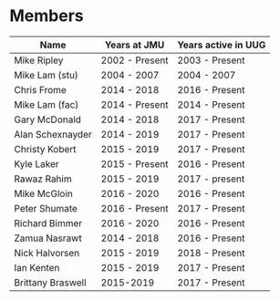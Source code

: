 # Members


| Name          | Years at JMU  | Years active in UUG  |
| ------------- | ------------- | -------------------- |
| Mike Ripley   | 2002 - Present| 2003 - Present       |
| Mike Lam (stu)| 2004 - 2007   | 2004 - 2007          |
| Chris Frome   | 2014 - 2018   | 2016 - Present       |
| Mike Lam (fac)| 2014 - Present| 2014 - Present       |
| Gary McDonald | 2014 - 2018   | 2017 - Present       |
| Alan Schexnayder | 2014 - 2019   | 2017 - Present |
| Christy Kobert| 2015 - 2019   | 2017 - Present       |
| Kyle Laker    | 2015 - Present| 2016 - Present       |
| Rawaz Rahim   | 2015 - 2019   | 2017 - present       |
| Mike McGloin  | 2016 - 2020   | 2016 - Present       |
| Peter Shumate | 2016 - Present| 2017 - Present       |
| Richard Bimmer| 2016 - 2020   | 2016 - Present       |
| Zamua Nasrawt | 2014 - 2018   | 2016 - Present       |
| Nick Halvorsen| 2015 - 2019   | 2018 - Present       |
| Ian Kenten    | 2015 - 2019   | 2017 - Present       |
| Brittany Braswell | 2015-2019 | 2017 - Present       |
